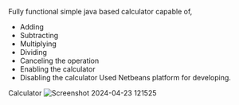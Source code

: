 Fully functional simple java based calculator capable of,
   - Adding
   - Subtracting
   - Multiplying
   - Dividing
   - Canceling the operation
   - Enabling the calculator
   - Disabling the calculator
Used Netbeans platform for developing.


Calculator
![Screenshot 2024-04-23 121525](https://github.com/SamudraUduwaka/Java-Calculator/assets/134803940/9726c72d-b712-446c-92b2-1e39ed48fc18)
